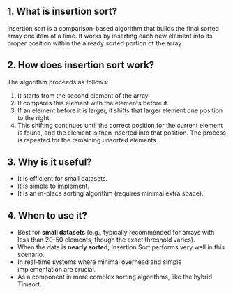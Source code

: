 ## 1. What is insertion sort?

Insertion sort is a comparison-based algorithm that builds the final sorted array one item at a time. It works by inserting each new element into its proper position within the already sorted portion of the array.

## 2. How does insertion sort work?

The algorithm proceeds as follows:

1.  It starts from the second element of the array.
2.  It compares this element with the elements before it.
3.  If an element before it is larger, it shifts that larger element one position to the right.
4.  This shifting continues until the correct position for the current element is found, and the element is then inserted into that position. The process is repeated for the remaining unsorted elements.

## 3. Why is it useful?

* It is efficient for small datasets.
* It is simple to implement.
* It is an in-place sorting algorithm (requires minimal extra space).

## 4. When to use it?

* Best for **small datasets** (e.g., typically recommended for arrays with less than 20-50 elements, though the exact threshold varies).
* When the data is **nearly sorted**; Insertion Sort performs very well in this scenario.
* In real-time systems where minimal overhead and simple implementation are crucial.
* As a component in more complex sorting algorithms, like the hybrid Timsort.